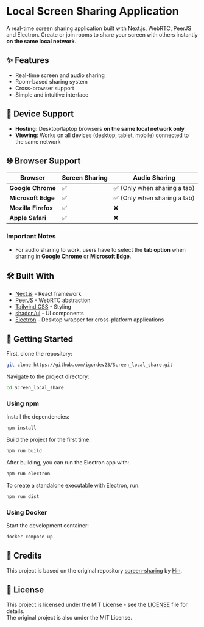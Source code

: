 

# Local Screen Sharing Application

A real-time screen sharing application built with Next.js, WebRTC, PeerJS and Electron. Create or join rooms to share your screen with others instantly **on the same local network**.

## ✨ Features

- Real-time screen and audio sharing
- Room-based sharing system
- Cross-browser support
- Simple and intuitive interface

## 📱 Device Support

- **Hosting**: Desktop/laptop browsers **on the same local network only**
- **Viewing**: Works on all devices (desktop, tablet, mobile) connected to the same network


## 🌐 Browser Support

| Browser             | Screen Sharing | Audio Sharing                |
| ------------------- | -------------- | ---------------------------- |
| **Google Chrome**   | ✅             | ✅ (Only when sharing a tab) |
| **Microsoft Edge**  | ✅             | ✅ (Only when sharing a tab) |
| **Mozilla Firefox** | ✅             | ❌                           |
| **Apple Safari**    | ✅             | ❌                           |

### Important Notes

- For audio sharing to work, users have to select the **tab option** when sharing in **Google Chrome** or **Microsoft Edge**.

## 🛠️ Built With

- [Next.js](https://nextjs.org/) - React framework
- [PeerJS](https://peerjs.com/) - WebRTC abstraction
- [Tailwind CSS](https://tailwindcss.com/) - Styling
- [shadcn/ui](https://ui.shadcn.com/) - UI components
- [Electron](https://www.electronjs.org/) - Desktop wrapper for cross-platform applications

## 🚀 Getting Started

First, clone the repository:

```bash
git clone https://github.com/igordev23/Screen_local_share.git
```

Navigate to the project directory:

```bash
cd Screen_local_share
```

### Using npm

Install the dependencies:

```bash
npm install
```

Build the project for the first time:

```bash
npm run build 
```

After building, you can run the Electron app with:

```bash
npm run electron
```

To create a standalone executable with Electron, run:

```bash
npm run dist
```

### Using Docker

Start the development container:

```bash
docker compose up
```

## 🙏 Credits

This project is based on the original repository [screen-sharing](https://github.com/tonghohin/screen-sharing) by [Hin](https://github.com/tonghohin).

## 📄 License

This project is licensed under the MIT License - see the [LICENSE](LICENSE) file for details.  
The original project is also under the MIT License.
```

